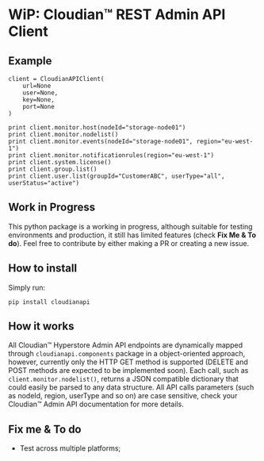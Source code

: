 WiP: Cloudian™ REST Admin API Client
====================================

Example
-----

```
client = CloudianAPIClient(
    url=None
    user=None,
    key=None,
    port=None
)

print client.monitor.host(nodeId="storage-node01")
print client.monitor.nodelist()
print client.monitor.events(nodeId="storage-node01", region="eu-west-1")
print client.monitor.notificationrules(region="eu-west-1")
print client.system.license()
print client.group.list()
print client.user.list(groupId="CustomerABC", userType="all", userStatus="active")
```


Work in Progress
----------------

This python package is a working in progress, although suitable for testing environments and production, it still has limited features (check **Fix Me & To do**). Feel free to contribute by either making a PR or creating a new issue.

How to install
--------------

Simply run:

```
pip install cloudianapi
```

How it works
------------

All Cloudian™ Hyperstore Admin API endpoints are dynamically mapped through `cloudianapi.components` package in a object-oriented approach, however, currently only the HTTP GET method is supported (DELETE and POST methods are expected to be implemented soon). Each call, such as `client.monitor.nodelist()`, returns a JSON compatible dictionary that could easily be parsed to any data structure. All API calls parameters (such as nodeId, region, userType and so on) are case sensitive, check your Cloudian™ Admin API documentation for more details.

Fix me & To do
--------------

* Test across multiple platforms;
